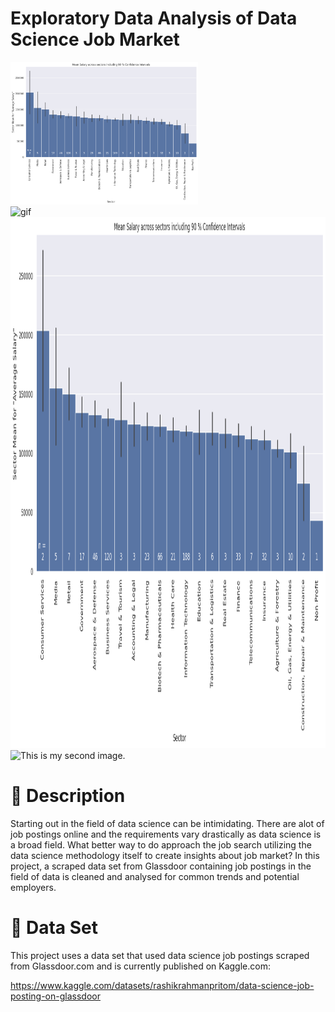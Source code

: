 # Exploratory Data Analysis of Data Science Job Market

<div class="row">
  <div class="column">
    <img src="./img/barplot.png" alt="barplot" width="300">
  </div>
  <div class="column">
    <img src="./img/map_interactive.gif" alt="gif" width="500">
  </div>
</div>

<html>
  <head>
    <title>Pretty</title>
  </head>
  <body>
    <div class="container">
      <div class="image"> <img src="./img/barplot.png" alt="barplot" alt="This is my image." height="850px"/> </div> 
      <div class="image"> <img src="./img/map_interactive.gif" alt="This is my second image." height="850px"/> </div> 
    </div>
  </body>
</html>

# :memo: Description

Starting out in the field of data science can be intimidating. There are alot of job postings online and the requirements vary drastically as data science is a broad field.
What better way to do approach the job search utilizing the data science methodology itself to create insights about job market?
In this project, a scraped data set from Glassdoor containing job postings in the field of data is cleaned and analysed for common trends and potential employers.

# :open_file_folder: Data Set

This project uses a data set that used data science job postings scraped from Glassdoor.com and is currently published on Kaggle.com: 

https://www.kaggle.com/datasets/rashikrahmanpritom/data-science-job-posting-on-glassdoor
